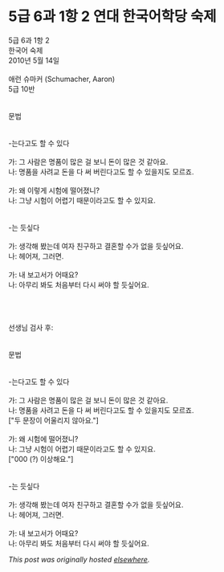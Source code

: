 # 5급 6과 1항 2 연대 한국어학당 숙제

<div>
<p>5&#44553; 6&#44284; 1&#54637; 2<br>&#54620;&#44397;&#50612; &#49689;&#51228;<br>2010&#45380; 5&#50900; 14&#51068;<br><br>&#50528;&#47088; &#49800;&#47560;&#52964; (Schumacher, Aaron)<br>5&#44553; 10&#48152;<br><br><br>&#47928;&#48277;<br><br><br>-&#45716;&#45796;&#44256;&#46020; &#54624; &#49688; &#51080;&#45796;<br><br>&#44032;: &#44536; &#49324;&#46988;&#51008; &#47749;&#54408;&#51060; &#47566;&#51008; &#44152; &#48372;&#45768; &#46024;&#51060; &#47566;&#51008; &#44163; &#44057;&#50500;&#50836;.<br>&#45208;: &#47749;&#54408;&#51012; &#49324;&#47140;&#44368; &#46024;&#51012; &#45796; &#50024; &#48260;&#47536;&#45796;&#44256;&#46020; &#54624; &#49688; &#51080;&#51012;&#51648;&#46020; &#47784;&#47476;&#51424;.<br><br>&#44032;: &#50780; &#51060;&#47111;&#44172; &#49884;&#54744;&#50640; &#46504;&#50612;&#51276;&#45768;?<br>&#45208;: &#44536;&#45285; &#49884;&#54744;&#51060; &#50612;&#47157;&#44592; &#46412;&#47928;&#51060;&#46972;&#44256;&#46020; &#54624; &#49688; &#51080;&#51648;&#50836;.<br><br><br>-&#45716; &#46319;&#49910;&#45796;<br><br>&#44032;: &#49373;&#44033;&#54644; &#48420;&#45716;&#45936; &#50668;&#51088; &#52828;&#44396;&#54616;&#44256; &#44208;&#54844;&#54624; &#49688;&#44032; &#50630;&#51012; &#46319;&#49910;&#50612;&#50836;.<br>&#45208;: &#54756;&#50612;&#51256;, &#44536;&#47084;&#47732;.<br><br>&#44032;: &#45236; &#48372;&#44256;&#49436;&#44032; &#50612;&#46412;&#50836;?<br>&#45208;: &#50500;&#47924;&#47532; &#48400;&#46020; &#52376;&#51020;&#48512;&#53552; &#45796;&#49884; &#50024;&#50556; &#54624; &#46319;&#49910;&#50612;&#50836;.</p>
<div><br></div>
<div><br></div>
<div><br></div>
<div>&#49440;&#49373;&#45784; &#44160;&#49324; &#54980;:</div>
<div><br></div>
<div><br></div>
<div>&#47928;&#48277;<br><br><br>-&#45716;&#45796;&#44256;&#46020; &#54624; &#49688; &#51080;&#45796;<br><br>&#44032;: &#44536; &#49324;&#46988;&#51008; &#47749;&#54408;&#51060; &#47566;&#51008; &#44152; &#48372;&#45768; &#46024;&#51060; &#47566;&#51008; &#44163; &#44057;&#50500;&#50836;.<br>&#45208;: &#47749;&#54408;&#51012; &#49324;&#47140;&#44256; &#46024;&#51012; &#45796; &#50024; &#48260;&#47536;&#45796;&#44256;&#46020; &#54624; &#49688; &#51080;&#51012;&#51648;&#46020; &#47784;&#47476;&#51424;.</div>
<div>["&#46160; &#47928;&#51109;&#51060; &#50612;&#50872;&#47532;&#51648; &#50506;&#50500;&#50836;."]<br><br>&#44032;: &#50780; &#49884;&#54744;&#50640; &#46504;&#50612;&#51276;&#45768;?<br>&#45208;: &#44536;&#45285; &#49884;&#54744;&#51060; &#50612;&#47157;&#44592; &#46412;&#47928;&#51060;&#46972;&#44256;&#46020; &#54624; &#49688; &#51080;&#51648;&#50836;.<br>["000 (?) &#51060;&#49345;&#54644;&#50836;."]</div>
<div>
<br><br>-&#45716; &#46319;&#49910;&#45796;<br><br>&#44032;: &#49373;&#44033;&#54644; &#48420;&#45716;&#45936; &#50668;&#51088; &#52828;&#44396;&#54616;&#44256; &#44208;&#54844;&#54624; &#49688;&#44032; &#50630;&#51012; &#46319;&#49910;&#50612;&#50836;.<br>&#45208;: &#54756;&#50612;&#51256;, &#44536;&#47084;&#47732;.<br><br>&#44032;: &#45236; &#48372;&#44256;&#49436;&#44032; &#50612;&#46412;&#50836;?<br>&#45208;: &#50500;&#47924;&#47532; &#48400;&#46020; &#52376;&#51020;&#48512;&#53552; &#45796;&#49884; &#50024;&#50556; &#54624; &#46319;&#49910;&#50612;&#50836;.</div>
</div>


*This post was originally hosted [elsewhere](http://planspace.blogspot.com/2010/05/5-6-1-2.html).*
